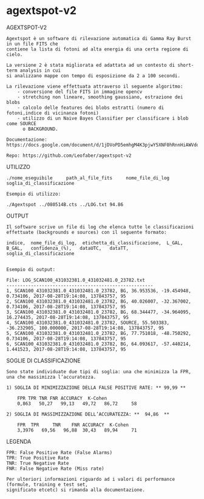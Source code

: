 # agextspot-v2


AGEXTSPOT-V2

	Agextspot è un software di rilevazione automatica di Gamma Ray Burst in un file FITS che 
	contiene la lista di fotoni ad alta energia di una certa regione di cielo.

	La versione 2 è stata migliorata ed adattata ad un contesto di short-term analysis in cui
	si analizzano mappe con tempo di esposizione da 2 a 100 secondi. 

	La rilevazione viene effettuata attraverso il seguente algoritmo:
		- conversione del file FITS in immagine opencv
		- stretching non lineare, smoothing gaussiano, estrazione dei blobs
		- calcolo delle features dei blobs estratti (numero di fotoni,indice di vicinanza fotoni)
		- utilizzo di un Naive Bayes Classifier per classificare i blob come SOURCE
		  o BACKGROUND.

	Documentazione: https://docs.google.com/document/d/1jDVoPD5emhgM4K3pjwY5XNF0hRnnHiAWVdoTvMgOEwk/edit#heading=h.568bs0t6yg27

	Repo: https://github.com/Leofaber/agextspot-v2



UTILIZZO

	./nome_eseguibile     path_al_file_fits     nome_file_di_log     soglia_di_classificazione

	Esempio di utilizzo:

	./Agextspot ../080514B.cts ../LOG.txt 94.86

OUTPUT
	
	Il software scrive un file di log che elenca tutte le classificazioni effettuate (backgrounds e sources) con il seguente formato:	

	indice,  nome_file_di_log,  etichetta_di_classificazione,  L_GAL,   B_GAL,   confidenza_(%),   dataUTC,   dataTT,   soglia_di_classificazione

	
	Esempio di output:

	File: LOG_SCAN100_431032381.0_431032481.0_23782.txt
	------------------------------------------------------
	1, SCAN100_431032381.0_431032481.0_23782, BG, 36.953536, -19.454948, 0.734106, 2017-08-28T19:14:08, 137843757, 95
	2, SCAN100_431032381.0_431032481.0_23782, BG, 40.026007, -32.367002, 0.734106, 2017-08-28T19:14:08, 137843757, 95
	3, SCAN100_431032381.0_431032481.0_23782, BG, 68.344477, -34.964095, 16.274435, 2017-08-28T19:14:08, 137843757, 95
	4, SCAN100_431032381.0_431032481.0_23782, SOURCE, 55.503383, -36.232905, 100.000000, 2017-08-28T19:14:08, 137843757, 95
	5, SCAN100_431032381.0_431032481.0_23782, BG, 77.751018, -48.750292, 0.734106, 2017-08-28T19:14:08, 137843757, 95
	6, SCAN100_431032381.0_431032481.0_23782, BG, 64.093617, -57.440214, 1.441523, 2017-08-28T19:14:08, 137843757, 95

	

SOGLIE DI CLASSIFICAZIONE

	Sono state individuate due tipi di soglia: una che minimizza la FPR, una che massimizza l’accuratezza.

	1) SOGLIA DI MINIMIZZAZIONE DELLA FALSE POSITIVE RATE: ** 99,99 **

		FPR	TPR	TNR	FNR	ACCURACY  K-Cohen
		0,863   50,27   99,13   49,72   86,72	  58	

	2) SOGLIA DI MASSIMIZZAZIONE DELL’ACCURATEZZA: **  94,86  **

		FPR	 TPR	 TNR	FNR	ACCURACY  K-Cohen  
		3,3976	 69,56	 96,88	30,43	89,94	  71	   

LEGENDA

	FPR: False Positive Rate (False Alarms)
	TPR: True Positive Rate
	TNR: True Negative Rate
	FNR: False Negative Rate (Miss rate)

	Per ulteriori informazioni riguardo ad i valori di performance (formule, training e test set,
	significato etcetc) si rimanda alla documentazione.

